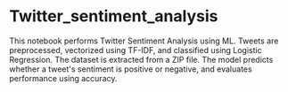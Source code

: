 # Twitter_sentiment_analysis
 This notebook performs Twitter Sentiment Analysis using ML. Tweets are preprocessed, vectorized using TF-IDF, and classified using Logistic Regression. The dataset is extracted from a ZIP file. The model predicts whether a tweet's sentiment is positive or negative, and evaluates performance using accuracy.
